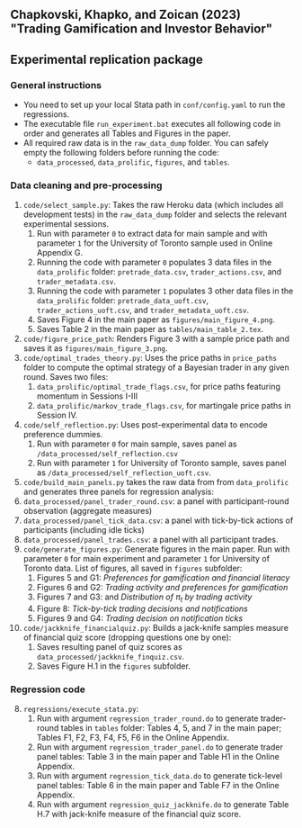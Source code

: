 ## Chapkovski, Khapko, and Zoican (2023)  <br> "Trading Gamification and Investor Behavior"
## Experimental replication package

### General instructions
* You need to set up your local Stata path in `conf/config.yaml` to run the regressions.
* The executable file `run_experiment.bat` executes all following code in order and generates all Tables and Figures in the paper. 
* All required raw data is in the `raw_data_dump` folder. You can safely empty the following folders before running the code:
  * `data_processed`, `data_prolific`, `figures`, and `tables`.
    
### Data cleaning and pre-processing

1.  `code/select_sample.py`: Takes the raw Heroku data (which includes all development tests) in the `raw_data_dump` folder and selects the relevant experimental sessions.
    1. Run with parameter `0` to extract data for main sample and with parameter `1` for the University of Toronto sample used in Online Appendix G.
    2. Running the code with parameter `0` populates 3 data files in the `data_prolific` folder: `pretrade_data.csv`, `trader_actions.csv`, and `trader_metadata.csv`.
    3. Running the code with parameter `1` populates 3 other data files in the `data_prolific` folder: `pretrade_data_uoft.csv`, `trader_actions_uoft.csv`, and `trader_metadata_uoft.csv`.
    4. Saves Figure 4 in the main paper as `figures/main_figure_4.png`.
    5. Saves Table 2 in the main paper as `tables/main_table_2.tex`.
2. `code/figure_price_path`: Renders Figure 3 with a sample price path and saves it as `figures/main_figure_3.png`.
3. `code/optimal_trades_theory.py`: Uses the price paths in `price_paths` folder to compute the optimal strategy of a Bayesian trader in any given round. Saves two files:
   1.  `data_prolific/optimal_trade_flags.csv`, for price paths featuring momentum in Sessions I-III
   2.  `data_prolific/markov_trade_flags.csv`, for martingale price paths in Session IV.
4.  `code/self_reflection.py`: Uses post-experimental data to encode preference dummies.
    1.  Run with parameter `0` for main sample, saves panel as `/data_processed/self_reflection.csv`
    2.  Run with parameter `1` for University of Toronto sample, saves panel as `/data_processed/self_reflection_uoft.csv`.
5.  `code/build_main_panels.py` takes the raw data from from `data_prolific` and generates three panels for regression analysis:
   1. `data_processed/panel_trader_round.csv`: a panel with participant-round observation (aggregate measures)
   2. `data_processed/panel_tick_data.csv`: a panel with tick-by-tick actions of participants (including idle ticks)
   3. `data_processed/panel_trades.csv`: a panel with all participant trades.
6. `code/generate_figures.py`: Generate figures in the main paper. Run with parameter `0` for main experiment and parameter `1` for University of Toronto data. List of figures, all saved in `figures` subfolder:
   1. Figures 5 and G1: *Preferences for gamification and financial literacy*
   2. Figures 6 and G2: *Trading activity and preferences for gamification*
   3. Figures 7 and G3: and *Distribution of $\pi_t$ by trading activity*
   4. Figure 8: *Tick-by-tick trading decisions and notifications*
   5. Figures 9 and G4: *Trading decision on notification ticks* 
7. `code/jackknife_financialquiz.py`: Builds a jack-knife samples measure of financial quiz score (dropping questions one by one):
   1. Saves resulting panel of quiz scores as `data_processed/jackknife_finquiz.csv`.
   2. Saves Figure H.1 in the `figures` subfolder.

### Regression code
8. `regressions/execute_stata.py`:
   1. Run with argument `regression_trader_round.do` to generate trader-round tables in `tables` folder: Tables 4, 5, and 7 in the main paper; Tables F1, F2, F3, F4, F5, F6 in the Online Appendix.
   2. Run with argument `regression_trader_panel.do` to generate trader panel tables: Table 3 in the main paper and Table H1 in the Online Appendix.
   3. Run with argument `regression_tick_data.do` to generate tick-level panel tables: Table 6 in the main paper and Table F7 in the Online Appendix.
   4. Run with argument `regression_quiz_jackknife.do` to generate Table H.7 with jack-knife measure of the financial quiz score.
   